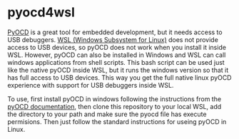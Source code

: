 # pyocd4wsl
[PyOCD](https://github.com/pyocd/pyOCD) is a great tool for embedded development, but it needs access to USB debuggers.  [WSL (Windows Subsystem for Linux)](https://docs.microsoft.com/en-us/windows/wsl/) does not provide access to USB devices, so pyOCD does not work when you install it inside WSL.  However, pyOCD can also be installed in Windows and WSL can call windows applications from shell scripts.  This bash script can be used just like the native pyOCD inside WSL, but it runs the windows version so that it has full access to USB devices.  This way you get the full native linux pyOCD experience with support for USB debuggers inside WSL.

To use, first install pyOCD in windows following the instructions from the [pyOCD documentation](https://github.com/pyocd/pyOCD), then clone this repository to your local WSL, add the directory to your path and make sure the pyocd file has execute permisions.  Then just follow the standard instructions for useing pyOCD in Linux.

